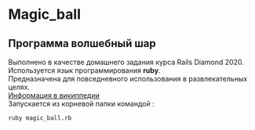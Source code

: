 # Magic_ball
## Программа волшебный шар
Выполнено в качестве домашнего задания курса Rails Diamond 2020.  
Используется язык программирования **ruby**.  
Предназначена для повседневного использования в развлекательных целях.  
[Информация в википпедии](https://ru.wikipedia.org/wiki/Magic_8_ball)  
Запускается из корневой папки командой :

```
ruby magic_ball.rb
```
